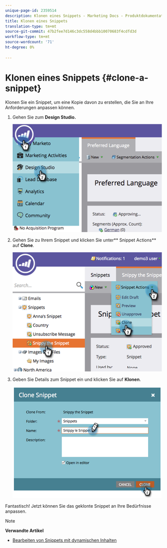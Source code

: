 ```yaml
---
unique-page-id: 2359514
description: Klonen eines Snippets - Marketing Docs - Produktdokumentation
title: Klonen eines Snippets
translation-type: tm+mt
source-git-commit: 47b2fee7d146c3dc558d4bbb10070683f4cdfd3d
workflow-type: tm+mt
source-wordcount: '71'
ht-degree: 0%

---
```



# Klonen eines Snippets {#clone-a-snippet}

Klonen Sie ein Snippet, um eine Kopie davon zu erstellen, die Sie an Ihre Anforderungen anpassen können.

1. Gehen Sie zum **Design Studio.**

   ![](assets/image2014-9-16-10-3a32-3a36.png)

1. Gehen Sie zu Ihrem Snippet und klicken Sie unter** Snippet Actions** auf **Clone**.

   ![](assets/image2014-9-16-10-3a32-3a44.png)

1. Geben Sie Details zum Snippet ein und klicken Sie auf **Klonen**.

   ![](assets/image2014-9-16-10-3a32-3a53.png)

Fantastisch! Jetzt können Sie das geklonte Snippet an Ihre Bedürfnisse anpassen.

>[!NOTE]
>
>**Verwandte Artikel**
>
>* [Bearbeiten von Snippets mit dynamischen Inhalten](edit-snippets-with-dynamic-content.md)

>



